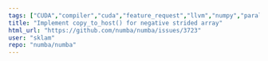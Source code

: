 ```yaml
---
tags: ["CUDA","compiler","cuda","feature_request","llvm","numpy","parallel","python"]
title: "Implement copy_to_host() for negative strided array"
html_url: "https://github.com/numba/numba/issues/3723"
user: "sklam"
repo: "numba/numba"
---
```


